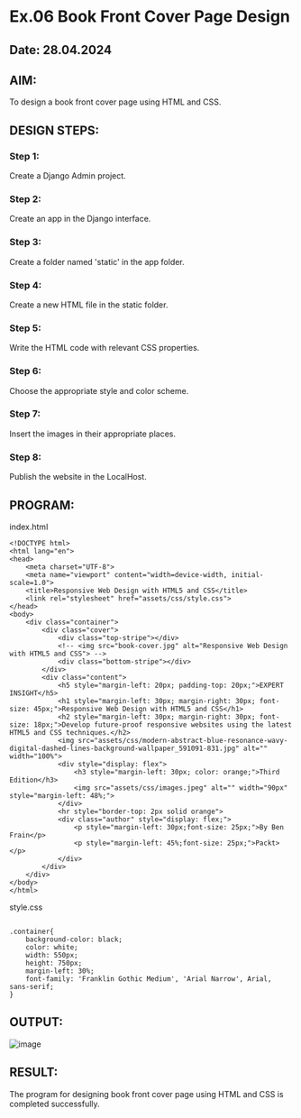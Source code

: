 # Ex.06 Book Front Cover Page Design

## Date: 28.04.2024

## AIM:
To design a book front cover page using HTML and CSS.

## DESIGN STEPS:

### Step 1:
Create a Django Admin project.

### Step 2:
Create an app in the Django interface.

### Step 3:
Create a folder named 'static' in the app folder.

### Step 4:
Create a new HTML file in the static folder.

### Step 5:
Write the HTML code with relevant CSS properties.

### Step 6:
Choose the appropriate style and color scheme.

### Step 7:
Insert the images in their appropriate places.

### Step 8:
Publish the website in the LocalHost.

## PROGRAM:
index.html
```
<!DOCTYPE html>
<html lang="en">
<head>
    <meta charset="UTF-8">
    <meta name="viewport" content="width=device-width, initial-scale=1.0">
    <title>Responsive Web Design with HTML5 and CSS</title>
    <link rel="stylesheet" href="assets/css/style.css">
</head>
<body>
    <div class="container">
        <div class="cover">
            <div class="top-stripe"></div>
            <!-- <img src="book-cover.jpg" alt="Responsive Web Design with HTML5 and CSS"> -->
            <div class="bottom-stripe"></div>
        </div>
        <div class="content">
            <h5 style="margin-left: 20px; padding-top: 20px;">EXPERT INSIGHT</h5>
            <h1 style="margin-left: 30px; margin-right: 30px; font-size: 45px;">Responsive Web Design with HTML5 and CSS</h1>
            <h2 style="margin-left: 30px; margin-right: 30px; font-size: 18px;">Develop future-proof responsive websites using the latest HTML5 and CSS techniques.</h2>
            <img src="assets/css/modern-abstract-blue-resonance-wavy-digital-dashed-lines-background-wallpaper_591091-831.jpg" alt="" width="100%">
            <div style="display: flex">
                <h3 style="margin-left: 30px; color: orange;">Third Edition</h3>
                <img src="assets/css/images.jpeg" alt="" width="90px" style="margin-left: 48%;">
            </div>
            <hr style="border-top: 2px solid orange">
            <div class="author" style="display: flex;">
                <p style="margin-left: 30px;font-size: 25px;">By Ben Frain</p>
                <p style="margin-left: 45%;font-size: 25px;">Packt></p>
            </div>
        </div>
    </div>
</body>
</html>
```
style.css
```

.container{
    background-color: black;
    color: white;
    width: 550px;
    height: 750px;
    margin-left: 30%;
    font-family: 'Franklin Gothic Medium', 'Arial Narrow', Arial, sans-serif;
}
```


## OUTPUT:
![image](https://github.com/Yugendaran/cover/assets/128135616/06c8fdc0-c446-4838-88aa-fb2fde664e04)


## RESULT:
The program for designing book front cover page using HTML and CSS is completed successfully.
